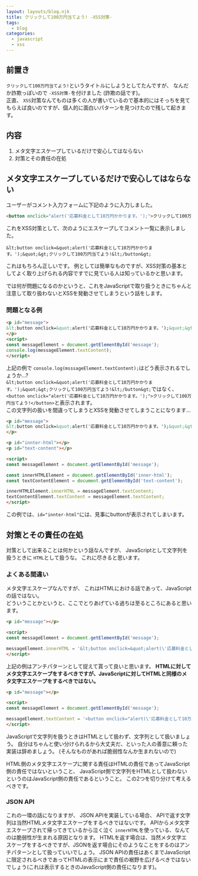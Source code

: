 ```yaml
---
layout: layouts/blog.njk
title: クリックして100万円当てよう! -XSS対策-
tags:
  - blog
categories:
  - javascript
  - xss
---
```


## 前置き

`クリックして100万円当てよう!`というタイトルにしようとしてたんですが、
なんだか詐欺っぽいので `-XSS対策-`を付けました
(詐欺の話です)。  
正直、 `XSS`対策なんてものは多くの人が書いているので基本的にはそっちを見てもらえば良いのですが、個人的に面白いパターンを見つけたので残して起きます。

## 内容

1. メタ文字エスケープしているだけで安心してはならない
1. 対策とその責任の在処

## メタ文字エスケープしているだけで安心してはならない

ユーザーがコメント入力フォームに下記のように入力しました。

```html
<button onclick="alert('応募料金として10万円かかります。');">クリックして100万円当てよう!</button>
```

これをXSS対策として、次のようにエスケープしてコメント一覧に表示しました。

```text
&lt;button onclick=&quot;alert('応募料金として10万円かかります。');&quot;&gt;クリックして100万円当てよう!&lt;/button&gt;
```

これはもちろん正しいです。
例としては簡単なものですが、XSS対策の基本としてよく取り上げられる内容ですでに見ている人は知っているかと思います。

では何が問題になるのかというと、これをJavaScriptで取り扱うときにちゃんと注意して取り扱わないとXSSを発動させてしまうという話をします。

### 問題となる例

```html
<p id="message">
&lt;button onclick=&quot;alert('応募料金として10万円かかります。');&quot;&gt;クリックして100万円当てよう!&lt;/button&gt;
</p>
<script>
const messageElement = document.getElementById('message');
console.log(messageElement.textContent);
</script>
```

上記の例で `console.log(msssageElement.textContent);`はどう表示されるでしょうか...?  
`&lt;button onclick=&quot;alert('応募料金として10万円かかります。');&quot;&gt;クリックして100万円当てよう!&lt;/button&gt;`ではなく、
`<button onclick="alert('応募料金として10万円かかります。');">クリックして100万円当てよう!</button>`と表示されます。  
この文字列の扱いを間違ってしまうとXSSを発動させてしまうことになります...

```html
<p id="message">
&lt;button onclick=&quot;alert('応募料金として10万円かかります。');&quot;&gt;クリックして100万円当てよう!&lt;/button&gt;
</p>

<p id="innter-html"></p>
<p id="text-content"></p>

<script>
const messageElement = document.getElementById('message');

const innerHTMLElement = document.getElementById('inner-html');
const textContentElement = document.getElementById('text-content');

innerHTMLElement.innerHTNL = messageElement.textContent;
textContentElement.textContent = messageElement.textContent;
</script>
```

この例では、`id="innter-html"`には、見事にbuttonが表示されてしまいます。

## 対策とその責任の在処

対策として出来ることは何かという話なんですが、
JavaScriptとして文字列を扱うときに `HTML`として扱うな。
これに尽きると思います。 

### よくある間違い

メタ文字エスケープなんですが、
これはHTMLにおける話であって、JavaScriptの話ではない。  
どういうことかというと、ここでとりあげている過ちは至るところにあると思います。

```html
<p id="message"></p>

<script>
const messageElement = document.getElementById('message');

messageElement.innerHTML = '&lt;button onclick=&quot;alert(\'応募料金として10万円かかります。\');&quot;&gt;クリックして100万円当てよう!&lt;/button&gt;';
</script>
```

上記の例はアンチパターンとして捉えて貰って良いと思います。
**HTMLに対してメタ文字エスケープをするべきですが、JavaScriptに対してHTMLと同様のメタ文字エスケープをするべきではない。**

```html
<p id="message"></p>

<script>
const messageElement = document.getElementById('message');

messageElement.textContent = '<button onclick="alert(\'応募料金として10万円かかります。\');">クリックして100万円当てよう!</button>';
</script>
```

JavaScriptで文字列を扱うときはHTMLとして扱わず、文字列として扱いましょう。
自分はちゃんと使い分けられるから大丈夫だ、といった人の善意に頼った実装は辞めましょう。
(そんなものがあれば脆弱性なんか生まれないので)

HTML側のメタ文字エスケープに関する責任はHTMLの責任であってJavaScript側の責任ではないということ、
JavaScript側で文字列をHTMLとして扱わないというのはJavaScript側の責任であるということ。
この2つを切り分けて考えるべきです。

### JSON API

これの一環の話になりますが、
JSON APIを実装している場合、
APIで返す文字列は当然HTMLメタ文字エスケープをするべきではないです。
APIからメタ文字エスケープされて帰ってきているから泣く泣く `innerHTML`を使っている、なんてのは脆弱性が生まれる原因となります。
HTMLを返す場合は、当然メタ文字エスケープをするべきですが、JSONを返す場合にそのようなことをするのはアンチパターンとして扱っていいでしょう。
JSON APIの責任はあくまでJavaScriptに限定されるべきであってHTMLの表示にまで責任の裾野を広げるべきではないでしょう(これは表示するときのJavaScript側の責任になります)。
